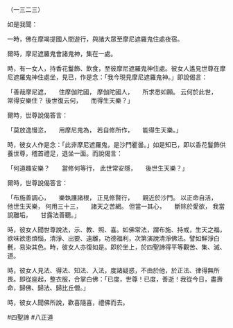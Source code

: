 （一三二三）

如是我聞：

一時，佛在摩竭提國人間遊行，與諸大眾至摩尼遮羅鬼住處夜宿。

爾時，摩尼遮羅鬼會諸鬼神，集在一處。

時，有一女人，持香花鬘飾、飲食，至彼摩尼遮羅鬼神住處。彼女人遙見世尊在摩尼遮羅鬼神住處坐，見已，作是念：「我今現見摩尼遮羅鬼神。」即說偈言：

「善哉摩尼遮，　　住摩伽陀國，
摩伽陀國人，　　所求悉如願。
云何於此世，　　常得安樂住？
後世復云何，　　而得生天樂？」

爾時，世尊說偈答言：

「莫放逸慢恣，　　用摩尼鬼為，
若自修所作，　　能得生天樂。」

時，彼女人作是念：「此非摩尼遮羅鬼，是沙門瞿曇。」如是知已，即以香花鬘飾供養世尊，稽首禮足，退坐一面。而說偈言：

「何道趣安樂？　　當修何等行，
此世常安隱，　　後世生天樂？」

爾時，世尊說偈答言：

「布施善調心，　　樂執護諸根，
正見修賢行，　　親近於沙門。
以正命自活，　　他世生天樂，
何用三十三，　　諸天之苦網。
但當一其心，　　斷除於愛欲，
我當說離垢，　　甘露法善聽。」

時，彼女人聞世尊說法，示、教、照、喜。如佛常法，謂布施、持戒，生天之福，欲味欲患煩惱，清淨、出要、遠離，功德福利，次第演說清淨佛法。譬如鮮淨白㲲，易染其色。時，彼女人亦復如是。即於坐上，於四聖諦得平等觀苦、集、滅、道。

時，彼女人見法、得法、知法、入法，度諸疑惑，不由於他，於正法、律得無所畏。即從座起，整衣服，合掌白佛：「已度，世尊！已度，善逝！我從今日，盡壽命，歸佛、歸法、歸比丘僧。」

時，彼女人聞佛所說，歡喜隨喜，禮佛而去。






#四聖諦
#八正道
